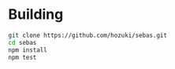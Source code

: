# Building

```bash
git clone https://github.com/hozuki/sebas.git
cd sebas
npm install
npm test
```
